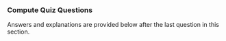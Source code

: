 ### Compute Quiz Questions


Answers and explanations are provided below after the last question in this section.

